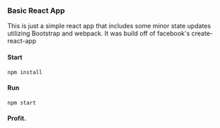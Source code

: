 ### Basic React App 
This is just a simple react app that includes some minor state updates utilizing Bootstrap and webpack. It was build off of facebook's create-react-app

#### Start 
    npm install
    
#### Run 
    npm start
    
#### Profit.
